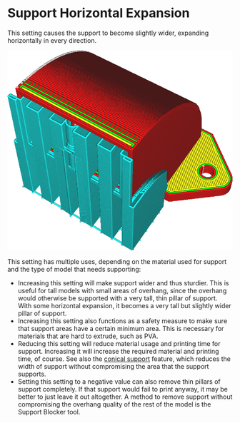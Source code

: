 Support Horizontal Expansion
====
This setting causes the support to become slightly wider, expanding horizontally in every direction.

![The support is wider than necessary to support the model](images/support_offset.png)

This setting has multiple uses, depending on the material used for support and the type of model that needs supporting:
* Increasing this setting will make support wider and thus sturdier. This is useful for tall models with small areas of overhang, since the overhang would otherwise be supported with a very tall, thin pillar of support. With some horizontal expansion, it becomes a very tall but slightly wider pillar of support.
* Increasing this setting also functions as a safety measure to make sure that support areas have a certain minimum area. This is necessary for materials that are hard to extrude, such as PVA.
* Reducing this setting will reduce material usage and printing time for support. Increasing it will increase the required material and printing time, of course. See also the [conical support](support_conical_enabled.md) feature, which reduces the width of support without compromising the area that the support supports.
* Setting this setting to a negative value can also remove thin pillars of support completely. If that support would fail to print anyway, it may be better to just leave it out altogether. A method to remove support without compromising the overhang quality of the rest of the model is the Support Blocker tool.